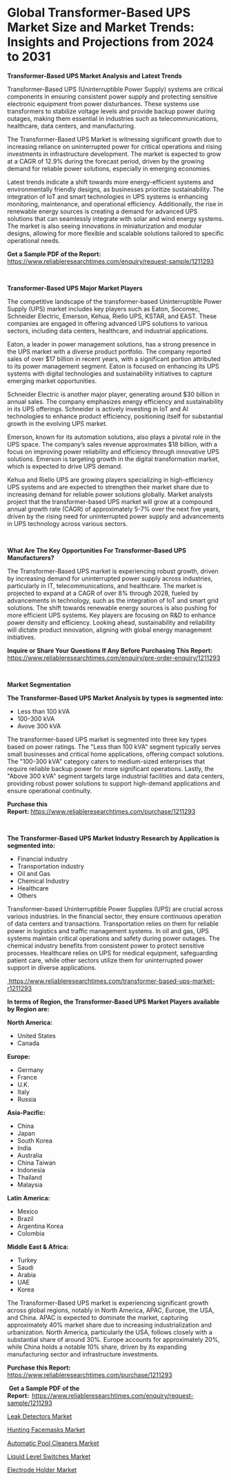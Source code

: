 <p><h1>Global Transformer-Based UPS Market Size and Market Trends: Insights and Projections from 2024 to 2031</h1></p><p><strong>Transformer-Based UPS Market Analysis and Latest Trends</strong></p>
<p><p>Transformer-Based UPS (Uninterruptible Power Supply) systems are critical components in ensuring consistent power supply and protecting sensitive electronic equipment from power disturbances. These systems use transformers to stabilize voltage levels and provide backup power during outages, making them essential in industries such as telecommunications, healthcare, data centers, and manufacturing.</p><p>The Transformer-Based UPS Market is witnessing significant growth due to increasing reliance on uninterrupted power for critical operations and rising investments in infrastructure development. The market is expected to grow at a CAGR of 12.9% during the forecast period, driven by the growing demand for reliable power solutions, especially in emerging economies. </p><p>Latest trends indicate a shift towards more energy-efficient systems and environmentally friendly designs, as businesses prioritize sustainability. The integration of IoT and smart technologies in UPS systems is enhancing monitoring, maintenance, and operational efficiency. Additionally, the rise in renewable energy sources is creating a demand for advanced UPS solutions that can seamlessly integrate with solar and wind energy systems. The market is also seeing innovations in miniaturization and modular designs, allowing for more flexible and scalable solutions tailored to specific operational needs.</p></p>
<p><strong>Get a Sample PDF of the Report:&nbsp;</strong> <a href="https://www.reliableresearchtimes.com/enquiry/request-sample/1211293?utm_campaign=1347&utm_medium=2&utm_source=Github&utm_content=ia&utm_term=05102024&utm_id=transformer-based-ups">https://www.reliableresearchtimes.com/enquiry/request-sample/1211293</a></p>
<p>&nbsp;</p>
<p><strong>Transformer-Based UPS Major Market Players</strong></p>
<p><p>The competitive landscape of the transformer-based Uninterruptible Power Supply (UPS) market includes key players such as Eaton, Socomec, Schneider Electric, Emerson, Kehua, Riello UPS, KSTAR, and EAST. These companies are engaged in offering advanced UPS solutions to various sectors, including data centers, healthcare, and industrial applications.</p><p>Eaton, a leader in power management solutions, has a strong presence in the UPS market with a diverse product portfolio. The company reported sales of over $17 billion in recent years, with a significant portion attributed to its power management segment. Eaton is focused on enhancing its UPS systems with digital technologies and sustainability initiatives to capture emerging market opportunities.</p><p>Schneider Electric is another major player, generating around $30 billion in annual sales. The company emphasizes energy efficiency and sustainability in its UPS offerings. Schneider is actively investing in IoT and AI technologies to enhance product efficiency, positioning itself for substantial growth in the evolving UPS market.</p><p>Emerson, known for its automation solutions, also plays a pivotal role in the UPS space. The company’s sales revenue approximates $18 billion, with a focus on improving power reliability and efficiency through innovative UPS solutions. Emerson is targeting growth in the digital transformation market, which is expected to drive UPS demand.</p><p>Kehua and Riello UPS are growing players specializing in high-efficiency UPS systems and are expected to strengthen their market share due to increasing demand for reliable power solutions globally. Market analysts project that the transformer-based UPS market will grow at a compound annual growth rate (CAGR) of approximately 5-7% over the next five years, driven by the rising need for uninterrupted power supply and advancements in UPS technology across various sectors.</p></p>
<p>&nbsp;</p>
<p><strong>What Are The Key Opportunities For Transformer-Based UPS Manufacturers?</strong></p>
<p><p>The Transformer-Based UPS market is experiencing robust growth, driven by increasing demand for uninterrupted power supply across industries, particularly in IT, telecommunications, and healthcare. The market is projected to expand at a CAGR of over 8% through 2028, fueled by advancements in technology, such as the integration of IoT and smart grid solutions. The shift towards renewable energy sources is also pushing for more efficient UPS systems. Key players are focusing on R&D to enhance power density and efficiency. Looking ahead, sustainability and reliability will dictate product innovation, aligning with global energy management initiatives.</p></p>
<p><strong>Inquire or Share Your Questions If Any Before Purchasing This Report:</strong> <a href="https://www.reliableresearchtimes.com/enquiry/pre-order-enquiry/1211293?utm_campaign=1347&utm_medium=2&utm_source=Github&utm_content=ia&utm_term=05102024&utm_id=transformer-based-ups">https://www.reliableresearchtimes.com/enquiry/pre-order-enquiry/1211293</a></p>
<p>&nbsp;</p>
<p><strong>Market Segmentation</strong></p>
<p><strong>The Transformer-Based UPS Market Analysis by types is segmented into:</strong></p>
<p><ul><li>Less than 100 kVA</li><li>100-300 kVA</li><li>Avove 300 kVA</li></ul></p>
<p><p>The transformer-based UPS market is segmented into three key types based on power ratings. The "Less than 100 kVA" segment typically serves small businesses and critical home applications, offering compact solutions. The "100-300 kVA" category caters to medium-sized enterprises that require reliable backup power for more significant operations. Lastly, the "Above 300 kVA" segment targets large industrial facilities and data centers, providing robust power solutions to support high-demand applications and ensure operational continuity.</p></p>
<p><strong>Purchase this Report:&nbsp;</strong><a href="https://www.reliableresearchtimes.com/purchase/1211293?utm_campaign=1347&utm_medium=2&utm_source=Github&utm_content=ia&utm_term=05102024&utm_id=transformer-based-ups">https://www.reliableresearchtimes.com/purchase/1211293</a></p>
<p>&nbsp;</p>
<p><strong>The Transformer-Based UPS Market Industry Research by Application is segmented into:</strong></p>
<p><ul><li>Financial industry</li><li>Transportation industry</li><li>Oil and Gas</li><li>Chemical Industry</li><li>Healthcare</li><li>Others</li></ul></p>
<p><p>Transformer-based Uninterruptible Power Supplies (UPS) are crucial across various industries. In the financial sector, they ensure continuous operation of data centers and transactions. Transportation relies on them for reliable power in logistics and traffic management systems. In oil and gas, UPS systems maintain critical operations and safety during power outages. The chemical industry benefits from consistent power to protect sensitive processes. Healthcare relies on UPS for medical equipment, safeguarding patient care, while other sectors utilize them for uninterrupted power support in diverse applications.</p></p>
<p><a href="https://www.reliableresearchtimes.com/transformer-based-ups-market-r1211293?utm_campaign=1347&utm_medium=2&utm_source=Github&utm_content=ia&utm_term=05102024&utm_id=transformer-based-ups">&nbsp;https://www.reliableresearchtimes.com/transformer-based-ups-market-r1211293</a></p>
<p><strong>In terms of Region, the Transformer-Based UPS Market Players available by Region are:</strong></p>
<p>
    <p> <strong> North America: </strong>
        <ul>
            <li>United States</li>
            <li>Canada</li>
        </ul>
        </p> 
    <p> <strong> Europe: </strong>
        <ul>
            <li>Germany</li>
            <li>France</li>
            <li>U.K.</li>
            <li>Italy</li>
            <li>Russia</li>
        </ul>
        </p> 
    <p> <strong> Asia-Pacific: </strong>
        <ul>
            <li>China</li>
            <li>Japan</li>
            <li>South Korea</li>
            <li>India</li>
            <li>Australia</li>
            <li>China Taiwan</li>
            <li>Indonesia</li>
            <li>Thailand</li>
            <li>Malaysia</li>
        </ul>
        </p> 
    <p> <strong> Latin America: </strong>
        <ul>
            <li>Mexico</li>
            <li>Brazil</li>
            <li>Argentina Korea</li>
            <li>Colombia</li>
        </ul>
        </p> 
    <p> <strong> Middle East & Africa: </strong>
        <ul>
            <li>Turkey</li>
            <li>Saudi</li>
            <li>Arabia</li>
            <li>UAE</li>
            <li>Korea</li>
        </ul>
    </p>
    </p>
<p><p>The Transformer-Based UPS market is experiencing significant growth across global regions, notably in North America, APAC, Europe, the USA, and China. APAC is expected to dominate the market, capturing approximately 40% market share due to increasing industrialization and urbanization. North America, particularly the USA, follows closely with a substantial share of around 30%. Europe accounts for approximately 20%, while China holds a notable 10% share, driven by its expanding manufacturing sector and infrastructure investments.</p></p>
<p><strong>Purchase this Report: </strong><a href="https://www.reliableresearchtimes.com/purchase/1211293?utm_campaign=1347&utm_medium=2&utm_source=Github&utm_content=ia&utm_term=05102024&utm_id=transformer-based-ups">https://www.reliableresearchtimes.com/purchase/1211293</a></p>
<p>&nbsp;<strong>Get a Sample PDF of the Report:&nbsp;&nbsp;</strong><a href="https://www.reliableresearchtimes.com/enquiry/request-sample/1211293?utm_campaign=1347&utm_medium=2&utm_source=Github&utm_content=ia&utm_term=05102024&utm_id=transformer-based-ups">https://www.reliableresearchtimes.com/enquiry/request-sample/1211293</a></p>
<p><strong></strong></p>
<p><p><a href="https://www.linkedin.com/pulse/global-leak-detectors-market-opportunities-challenges2024-fslzc?utm_campaign=1347&utm_medium=2&utm_source=Github&utm_content=ia&utm_term=05102024&utm_id=transformer-based-ups">Leak Detectors Market</a></p><p><a href="https://www.linkedin.com/pulse/evolution-hunting-facemasks-market-key-shifts-from-2024-jq7ne?utm_campaign=1347&utm_medium=2&utm_source=Github&utm_content=ia&utm_term=05102024&utm_id=transformer-based-ups">Hunting Facemasks Market</a></p><p><a href="https://www.linkedin.com/pulse/market-dynamics-future-trends-global-automatic-pool-cleaners-z5yyc?utm_campaign=1347&utm_medium=2&utm_source=Github&utm_content=ia&utm_term=05102024&utm_id=transformer-based-ups">Automatic Pool Cleaners Market</a></p><p><a href="https://www.linkedin.com/pulse/liquid-level-switches-market-research-report-forecast-j97de?utm_campaign=1347&utm_medium=2&utm_source=Github&utm_content=ia&utm_term=05102024&utm_id=transformer-based-ups">Liquid Level Switches Market</a></p><p><a href="https://www.linkedin.com/pulse/electrode-holder-market-dynamics-application-types-emerging-urire?utm_campaign=1347&utm_medium=2&utm_source=Github&utm_content=ia&utm_term=05102024&utm_id=transformer-based-ups">Electrode Holder Market</a></p></p>